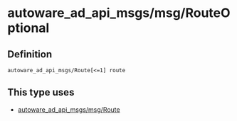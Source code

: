 # autoware_ad_api_msgs/msg/RouteOptional

## Definition

```txt
autoware_ad_api_msgs/Route[<=1] route
```

## This type uses

- [autoware_ad_api_msgs/msg/Route](../../autoware_ad_api_msgs/msg/route.md)
